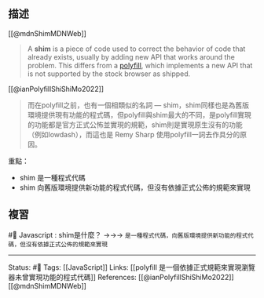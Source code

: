 ## 描述
[[@mdnShimMDNWeb]]
> A **shim** is a piece of code used to correct the behavior of code that already exists, usually by adding new API that works around the problem. This differs from a [polyfill](https://developer.mozilla.org/en-US/docs/Glossary/Polyfill), which implements a new API that is not supported by the stock browser as shipped.

[[@ianPolyfillShiShiMo2022]]
> 而在polyfill之前，也有一個相類似的名詞 — shim，shim同樣也是為舊版環境提供現有功能的程式碼，但polyfill與shim最大的不同，是polyfill實現的功能都是官方正式公怖並實現的規範，shim則是實現原生沒有的功能（例如lowdash），而這也是 Remy Sharp 使用polyfill一詞去作具分的原因。

重點：
- shim 是一種程式代碼
- shim 向舊版環境提供新功能的程式代碼，但沒有依據正式公佈的規範來實現

## 複習
#🧠 Javascript : shim是什麼？  ->->-> `是一種程式代碼，向舊版環境提供新功能的程式代碼，但沒有依據正式公佈的規範來實現`
<!--SR:!2022-06-13,3,250-->

---
Status: #🌱 
Tags:
[[JavaScript]]
Links:
[[polyfill 是一個依據正式規範來實現瀏覽器未曾實現功能的程式代碼]]
References:
[[@ianPolyfillShiShiMo2022]]
[[@mdnShimMDNWeb]]